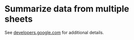 # Summarize data from multiple sheets

See [developers.google.com](https://developers.google.com/apps-script/samples/custom-functions/summarize-sheets-data) for additional details.

